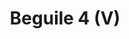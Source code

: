---
title: "Beguile 4 (V)"
canonical: "skill/beguile-x"
lists:
    - vampire-loresheet
tier: 4
ladder: "beguile"
prerequisites: ["vampire-loresheet/beguile-3-v"]
---